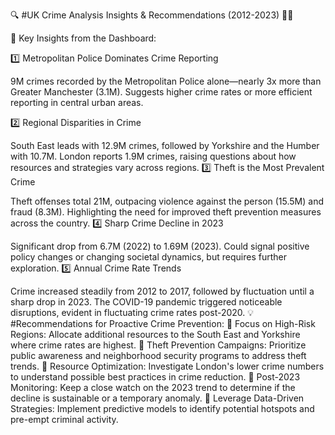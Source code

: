 🔍 #UK Crime Analysis Insights & Recommendations (2012-2023) 🕵️‍♂️

🚨 Key Insights from the Dashboard:

1️⃣ Metropolitan Police Dominates Crime Reporting

9M crimes recorded by the Metropolitan Police alone—nearly 3x more than Greater Manchester (3.1M).
Suggests higher crime rates or more efficient reporting in central urban areas.

2️⃣ Regional Disparities in Crime

South East leads with 12.9M crimes, followed by Yorkshire and the Humber with 10.7M.
London reports 1.9M crimes, raising questions about how resources and strategies vary across regions.
3️⃣ Theft is the Most Prevalent Crime

Theft offenses total 21M, outpacing violence against the person (15.5M) and fraud (8.3M).
Highlighting the need for improved theft prevention measures across the country.
4️⃣ Sharp Crime Decline in 2023

Significant drop from 6.7M (2022) to 1.69M (2023).
Could signal positive policy changes or changing societal dynamics, but requires further exploration.
5️⃣ Annual Crime Rate Trends

Crime increased steadily from 2012 to 2017, followed by fluctuation until a sharp drop in 2023.
The COVID-19 pandemic triggered noticeable disruptions, evident in fluctuating crime rates post-2020.
💡 #Recommendations for Proactive Crime Prevention:
🔹 Focus on High-Risk Regions: Allocate additional resources to the South East and Yorkshire where crime rates are highest.
🔹 Theft Prevention Campaigns: Prioritize public awareness and neighborhood security programs to address theft trends.
🔹 Resource Optimization: Investigate London's lower crime numbers to understand possible best practices in crime reduction.
🔹 Post-2023 Monitoring: Keep a close watch on the 2023 trend to determine if the decline is sustainable or a temporary anomaly.
🔹 Leverage Data-Driven Strategies: Implement predictive models to identify potential hotspots and pre-empt criminal activity.
